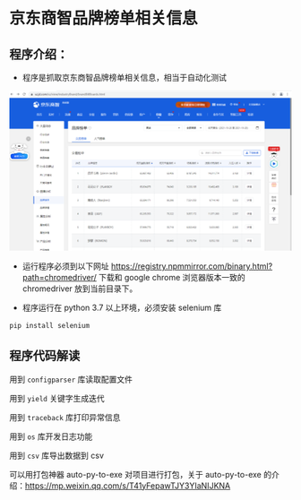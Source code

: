 # 京东商智品牌榜单相关信息

## 程序介绍：

- 程序是抓取京东商智品牌榜单相关信息，相当于自动化测试

<img src="attachment/20220224154029.png" alt="20220224154029" style="zoom:60%;" />

- 运行程序必须到以下网址 https://registry.npmmirror.com/binary.html?path=chromedriver/ 下载和 google chrome 浏览器版本一致的  chromedriver 放到当前目录下。

- 程序运行在 python 3.7 以上环境，必须安装 selenium 库

```sh
pip install selenium 
```

## 程序代码解读

用到 `configparser` 库读取配置文件

用到 `yield` 关键字生成迭代

用到 `traceback` 库打印异常信息

用到 `os` 库开发日志功能

用到 `csv` 库导出数据到 csv

可以用打包神器 auto-py-to-exe  对项目进行打包，关于  auto-py-to-exe 的介绍：https://mp.weixin.qq.com/s/T41yFepawTJY3YIaNIJKNA